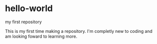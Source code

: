 # hello-world
my first repository

This is my first time making a repository. I'm completly new to coding and am looking foward to learning more.
